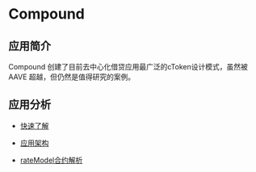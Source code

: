 # Compound

## 应用简介

Compound 创建了目前去中心化借贷应用最广泛的cToken设计模式，虽然被 AAVE 超越，但仍然是值得研究的案例。

## 应用分析

- [快速了解](./quick_understand.md)

- [应用架构](./app_architecture.md)

- [rateModel合约解析](./rateModel_understand.md)
